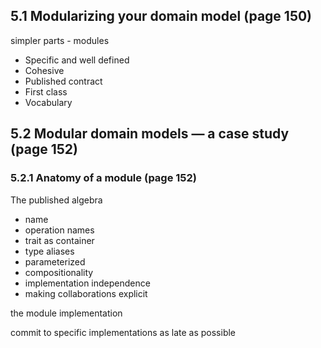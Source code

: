 ## 5.1 Modularizing your domain model (page 150)

simpler parts - modules

- Specific and well defined
- Cohesive
- Published contract
- First class
- Vocabulary
    
## 5.2 Modular domain models — a case study (page 152)
   
### 5.2.1 Anatomy of a module (page 152)

The published algebra

- name
- operation names
- trait as container
- type aliases
- parameterized
- compositionality
- implementation independence
- making collaborations explicit

the module implementation

commit to specific implementations as late as possible